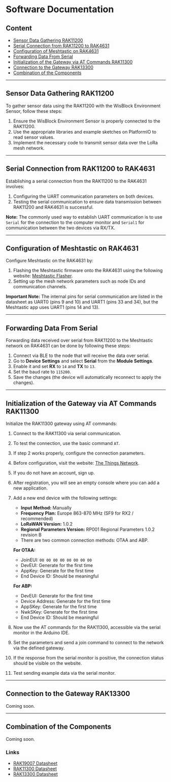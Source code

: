 # Software Documentation

## Content

- [Sensor Data Gathering RAK11200](#sensor-data-gathering-rak11200)
- [Serial Connection from RAK11200 to RAK4631](#serial-connection-from-rak11200-to-rak4631)
- [Configuration of Meshtastic on RAK4631](#configuration-of-meshtastic-on-rak4631)
- [Forwarding Data From Serial](#forwarding-data-from-serial)
- [Initialization of the Gateway via AT Commands RAK11300](#initialization-of-the-gateway-via-at-commands-rak11300)
- [Connection to the Gateway RAK13300](#connection-to-the-gateway-rak13300)
- [Combination of the Components](#combination-of-the-components)

---

## Sensor Data Gathering RAK11200

To gather sensor data using the RAK11200 with the WisBlock Environment Sensor, follow these steps:

1. Ensure the WisBlock Environment Sensor is properly connected to the RAK11200.
2. Use the appropriate libraries and example sketches on PlatformIO to read sensor values.
3. Implement the necessary code to transmit sensor data over the LoRa mesh network.

---

## Serial Connection from RAK11200 to RAK4631

Establishing a serial connection from the RAK11200 to the RAK4631 involves:

1. Configuring the UART communication parameters on both devices.
2. Testing the serial communication to ensure data transmission between RAK11200 and RAK4631 is successful.

**Note:** The commonly used way to establish UART communication is to use `Serial` for the connection to the computer monitor and `Serial1` for communication between the two devices via RX/TX.

---

## Configuration of Meshtastic on RAK4631

Configure Meshtastic on the RAK4631 by:

1. Flashing the Meshtastic firmware onto the RAK4631 using the following website: [Meshtastic Flasher](https://flasher.meshtastic.org/).
2. Setting up the mesh network parameters such as node IDs and communication channels.

**Important Note:** The internal pins for serial communication are listed in the datasheet as UART0 (pins 9 and 10) and UART1 (pins 33 and 34), but the Meshtastic app uses UART1 (pins 14 and 13).

---

## Forwarding Data From Serial

Forwarding data received over serial from RAK11200 to the Meshtastic network on RAK4631 can be done by following these steps:

1. Connect via BLE to the node that will receive the data over serial.
2. Go to **Device Settings** and select **Serial** from the **Module Settings**.
3. Enable it and set **RX** to `14` and **TX** to `13`.
4. Set the baud rate to `115200`.
5. Save the changes (the device will automatically reconnect to apply the changes).

---

## Initialization of the Gateway via AT Commands RAK11300

Initialize the RAK11300 gateway using AT commands:

1. Connect to the RAK11300 via serial communication.
2. To test the connection, use the basic command `AT`.
3. If step 2 works properly, configure the connection parameters.
4. Before configuration, visit the website: [The Things Network](https://eu1.cloud.thethings.network).
5. If you do not have an account, sign up.
6. After registration, you will see an empty console where you can add a new application.
7. Add a new end device with the following settings:
   - **Input Method:** Manually
   - **Frequency Plan:** Europe 863-870 MHz (SF9 for RX2 / recommended)
   - **LoRaWAN Version:** 1.0.2
   - **Regional Parameters Version:** RP001 Regional Parameters 1.0.2 revision B
   - There are two common connection methods: OTAA and ABP.

   **For OTAA:**
   - JoinEUI: `00 00 00 00 00 00 00 00`
   - DevEUI: Generate for the first time
   - AppKey: Generate for the first time
   - End Device ID: Should be meaningful

   **For ABP:**
   - DevEUI: Generate for the first time
   - Device Address: Generate for the first time
   - AppSKey: Generate for the first time
   - NwkSKey: Generate for the first time
   - End Device ID: Should be meaningful

8. Now use the AT commands for the RAK11300, accessible via the serial monitor in the Arduino IDE.
9. Set the parameters and send a join command to connect to the network via the defined gateway.
10. If the response from the serial monitor is positive, the connection status should be visible on the website.
11. Test sending example data via the serial monitor.

---

## Connection to the Gateway RAK13300

Coming soon.

---

## Combination of the Components

Coming soon.


### Links

- [RAK19007 Datasheet](https://docs.rakwireless.com/product-categories/wisblock/rak19007/datasheet/)
- [RAK11300 Datasheet]([https://docs.rakwireless.com/product-categories/wisblock/rak19007/datasheet/](https://docs.rakwireless.com/product-categories/wisduo/rak11300-module/datasheet/))
- [RAK13300 Datasheet](https://docs.rakwireless.com/product-categories/wisblock/rak13300/datasheet/)
